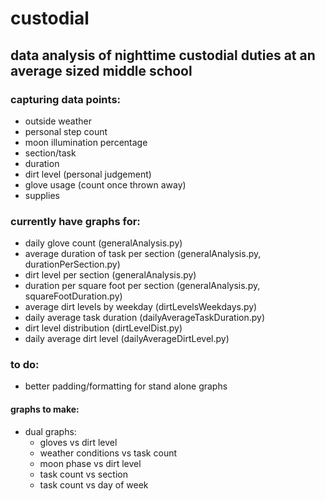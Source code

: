 # custodial

## data analysis of nighttime custodial duties at an average sized middle school

### capturing data points:
- outside weather
- personal step count
- moon illumination percentage
- section/task
- duration
- dirt level (personal judgement)
- glove usage (count once thrown away)
- supplies

### currently have graphs for:
- daily glove count (generalAnalysis.py)
- average duration of task per section (generalAnalysis.py, durationPerSection.py)
- dirt level per section (generalAnalysis.py)
- duration per square foot per section (generalAnalysis.py, squareFootDuration.py)
- average dirt levels by weekday (dirtLevelsWeekdays.py)
- daily average task duration (dailyAverageTaskDuration.py)
- dirt level distribution (dirtLevelDist.py)
- daily average dirt level (dailyAverageDirtLevel.py)

### to do:

- better padding/formatting for stand alone graphs

#### graphs to make:

- dual graphs:
    - gloves vs dirt level
    - weather conditions vs task count
    - moon phase vs dirt level
    - task count vs section
    - task count vs day of week




